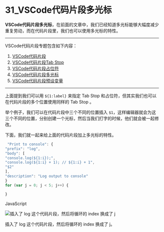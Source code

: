 # 31_VSCode代码片段多光标

**VSCode代码片段多光标**，在前面的文章中，我们已经知道多光标能够大幅度减少重复劳动，而在代码片段里，我们也可以使用多光标的特性。

------

VSCode代码片段专题包含如下内容：

1. [VSCode代码片段](https://geek-docs.com/vscode/vscode-tutorials/vscode-code-snippet-intro.html)
2. [VSCode代码片段Tab Stop](http://www.geek-docs.com/vscode/vscode-tutorials/vscode-code-snippet-tab-stop.html)
3. [VSCode代码片段占位符](http://www.geek-docs.com/vscode/vscode-tutorials/vscode-code-snippet-placeholder.html)
4. [VSCode代码片段多光标](http://www.geek-docs.com/vscode/vscode-tutorials/vscode-code-snippet-multi-cursor.html)
5. [VSCode代码片段预设变量](http://www.geek-docs.com/vscode/vscode-tutorials/vscode-code-snippet-preset-variables.html)

------

上面提到我们可以用 `${1:label}` 来指定 Tab Stop 和占位符，但其实我们也可以在代码片段的多个位置使用同样的 Tab Stop 。

举个例子，我们可以在代码片段中三个不同的位置插入 `$1`，这样编辑器就会为这三个不同的位置，分别创建一个光标，然后当我们打字的时候，他们就会被一起修改。

下面，我们就一起来给上面的代码片段加上多光标的特性。

```javascript
 "Print to console": {
"prefix": "log",
"body": [
"console.log(${1:i});",
"console.log(${1:i} + 1); // ${1:i} + 1",
"$2"
],
"description": "Log output to console"
}
for (var j = 0; j < 5; j++) {

}
```

JavaScript

![插入了 log 这个代码片段，然后将循环的 index 换成了 j](https://img.geek-docs.com/vscode/code-snippet/07.gif)

插入了 log 这个代码片段，然后将循环的 index 换成了 j。